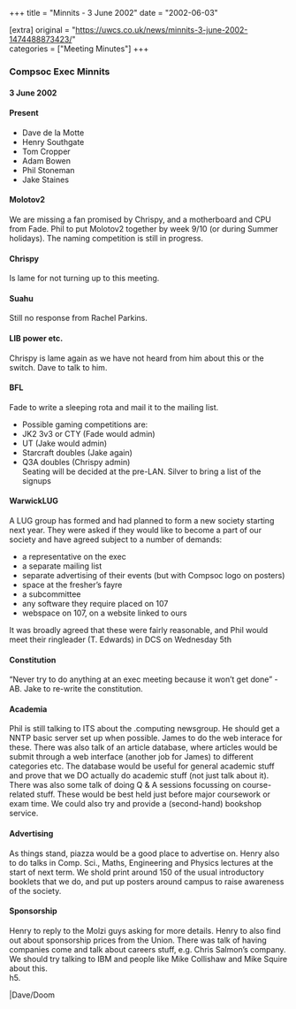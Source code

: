 +++
title = "Minnits - 3 June 2002"
date = "2002-06-03"

[extra]
original = "https://uwcs.co.uk/news/minnits-3-june-2002-1474488873423/"    
categories = ["Meeting Minutes"]
+++

### Compsoc Exec Minnits

#### 3 June 2002

#### Present

  - Dave de la Motte
  - Henry Southgate
  - Tom Cropper
  - Adam Bowen
  - Phil Stoneman
  - Jake Staines

#### Molotov2

We are missing a fan promised by Chrispy, and a motherboard and CPU from Fade. Phil to put Molotov2 together by week 9/10 (or during Summer holidays). The naming competition is still in progress.

#### Chrispy

Is lame for not turning up to this meeting.

#### Suahu

Still no response from Rachel Parkins.

#### LIB power etc.

Chrispy is lame again as we have not heard from him about this or the switch. Dave to talk to him.

#### BFL

Fade to write a sleeping rota and mail it to the mailing list.

  - Possible gaming competitions are:
  - JK2 3v3 or CTY (Fade would admin)
  - UT (Jake would admin)
  - Starcraft doubles (Jake again)
  - Q3A doubles (Chrispy admin)  
    Seating will be decided at the pre-LAN. Silver to bring a list of the signups

#### WarwickLUG

A LUG group has formed and had planned to form a new society starting next year. They were asked if they would like to become a part of our society and have agreed subject to a number of demands:

  - a representative on the exec
  - a separate mailing list
  - separate advertising of their events (but with Compsoc logo on posters)
  - space at the fresher’s fayre
  - a subcommittee
  - any software they require placed on 107
  - webspace on 107, on a website linked to ours

It was broadly agreed that these were fairly reasonable, and Phil would meet their ringleader (T. Edwards) in DCS on Wednesday 5th

#### Constitution

“Never try to do anything at an exec meeting because it won’t get done” - AB. Jake to re-write the constitution.

#### Academia

Phil is still talking to ITS about the .computing newsgroup. He should get a NNTP basic server set up when possible. James to do the web interace for these. There was also talk of an article database, where articles would be submit through a web interface (another job for James) to different categories etc. The database would be useful for general academic stuff and prove that we DO actually do academic stuff (not just talk about it). There was also some talk of doing Q & A sessions focussing on course-related stuff. These would be best held just before major coursework or exam time. We could also try and provide a (second-hand) bookshop service.

#### Advertising

As things stand, piazza would be a good place to advertise on. Henry also to do talks in Comp. Sci., Maths, Engineering and Physics lectures at the start of next term. We shold print around 150 of the usual introductory booklets that we do, and put up posters around campus to raise awareness of the society.

#### Sponsorship

Henry to reply to the Molzi guys asking for more details. Henry to also find out about sponsorship prices from the Union. There was talk of having companies come and talk about careers stuff, e.g. Chris Salmon’s company. We should try talking to IBM and people like Mike Collishaw and Mike Squire about this.  
h5.

|Dave/Doom
